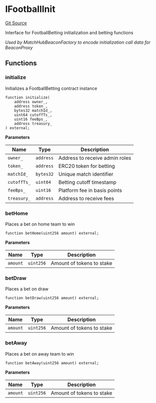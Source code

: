 # IFootballInit
[Git Source](https://github.com/ChilizTV/smart-contracts/blob/5df5cfe0612ac659a912e036eb003da070811361/src/interfaces/IFootballInit.sol)

Interface for FootballBetting initialization and betting functions

*Used by MatchHubBeaconFactory to encode initialization call data for BeaconProxy*


## Functions
### initialize

Initializes a FootballBetting contract instance


```solidity
function initialize(
    address owner_,
    address token_,
    bytes32 matchId_,
    uint64 cutoffTs_,
    uint16 feeBps_,
    address treasury_
) external;
```
**Parameters**

|Name|Type|Description|
|----|----|-----------|
|`owner_`|`address`|Address to receive admin roles|
|`token_`|`address`|ERC20 token for betting|
|`matchId_`|`bytes32`|Unique match identifier|
|`cutoffTs_`|`uint64`|Betting cutoff timestamp|
|`feeBps_`|`uint16`|Platform fee in basis points|
|`treasury_`|`address`|Address to receive fees|


### betHome

Places a bet on home team to win


```solidity
function betHome(uint256 amount) external;
```
**Parameters**

|Name|Type|Description|
|----|----|-----------|
|`amount`|`uint256`|Amount of tokens to stake|


### betDraw

Places a bet on draw


```solidity
function betDraw(uint256 amount) external;
```
**Parameters**

|Name|Type|Description|
|----|----|-----------|
|`amount`|`uint256`|Amount of tokens to stake|


### betAway

Places a bet on away team to win


```solidity
function betAway(uint256 amount) external;
```
**Parameters**

|Name|Type|Description|
|----|----|-----------|
|`amount`|`uint256`|Amount of tokens to stake|


